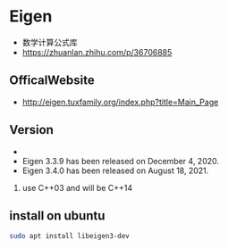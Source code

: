 # Eigen
- 数学计算公式库
- https://zhuanlan.zhihu.com/p/36706885


## OfficalWebsite
- http://eigen.tuxfamily.org/index.php?title=Main_Page


## Version
- 
- Eigen 3.3.9 has been released on December 4, 2020.
- Eigen 3.4.0 has been released on August 18, 2021.
1. use C++03 and will be C++14

## install on ubuntu
```bash
sudo apt install libeigen3-dev
```